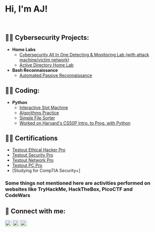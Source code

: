<h1>Hi, I'm AJ!</h1><br/>

<h2>👨‍💻 Cybersecurity Projects:</h2>

- <b>Home Labs</b>
  - [Cybersecurity All In One Detecting & Monitoring Lab (with attack machine/victim network)](https://github.com/AlexanderStroer/Cybersecurity-Homelab)
  - [Active Directory Home Lab](https://github.com/AlexanderStroer/ActiveDirectoryJM)
- <b>Bash Reconnaissance</b>
  - [Automated Passive Reconnaissance](https://github.com/AlexanderStroer/BashPassiveRecon)

<h2>👨‍💻 Coding:</h2>

- <b>Python</b>
  - [Interactive Slot Machine](https://github.com/AlexanderStroer/SlotMachine)
  - [Algorithms Practice](https://github.com/AlexanderStroer/AlgorithmsPractice)
  - [Simple File Sorter](https://github.com/AlexanderStroer/SimpleFileSort)
  - [Worked on Harvard's CS50P Intro. to Prog. with Python](https://github.com/code50/122342684/tree/main/CS50P/finished)

<h2>👨‍💻 Certifications</h2>

- [Testout Ethical Hacker Pro](https://certification.testout.com/verifycert/6-1C6-V3PW3R)
- [Testout Security Pro](https://certification.testout.com/verifycert/6-1C6-V3N4L4)
- [Testout Network Pro](https://certification.testout.com/verifycert/6-1C6-V3TSDJ)
- [Testout PC Pro](https://certification.testout.com/verifycert/6-1C6-T2P69)
- [Studying for CompTIA Security+]


### Some things not mentioned here are activities performed on websites like TryHackMe, HackTheBox, PicoCTF and CodeWars

<h2> 🤳 Connect with me:</h2>

[<img align="left" alt="JoshMadakor | YouTube" width="22px" src="https://cdn.jsdelivr.net/npm/simple-icons@v3/icons/youtube.svg" />][youtube]
[<img align="left" alt="JoshMadakor | Twitter" width="22px" src="https://cdn.jsdelivr.net/npm/simple-icons@v3/icons/twitter.svg" />][twitter]
[<img align="left" alt="JoshMadakor | LinkedIn" width="22px" src="https://cdn.jsdelivr.net/npm/simple-icons@v3/icons/linkedin.svg" />][linkedin]

[twitter]: https://twitter.com/AlexanderStroer
[youtube]: https://www.youtube.com/c/AJsCyberLab
[linkedin]: https://www.linkedin.com/in/alexander-stroer-4099a5233/
